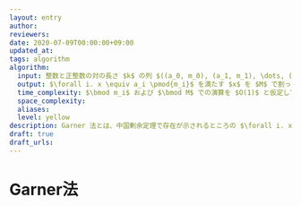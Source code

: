 ```yaml
---
layout: entry
author:
reviewers:
date: 2020-07-09T00:00:00+09:00
updated_at:
tags: algorithm
algorithm:
  input: 整数と正整数の対の長さ $k$ の列 $((a_0, m_0), (a_1, m_1), \dots, (a _ {k-1}, m _ {k-1}))$ および正整数 $M$
  output: $\forall i. x \equiv a_i \pmod{m_i}$ を満たす $x$ を $M$ で割った余り $x \bmod M$
  time_complexity: $\bmod m_i$ および $\bmod M$ での演算を $O(1)$ と仮定して $O(k^2)$
  space_complexity:
  aliases:
  level: yellow
description: Garner 法とは、中国剰余定理で存在が示されるところの $\forall i. x \equiv a_i \pmod{m_i}$ を満たす整数 $x$ について、それを別の $M$ で割った余り $x \bmod M$ を求めるアルゴリズムである。計算の過程で現われる整数の大きさが $m_i$ や $M$ の $2$ 乗程度で抑えられることを特徴とする。
draft: true
draft_urls:
---
```


# Garner法

